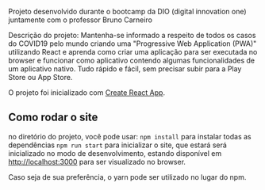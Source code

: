 
Projeto desenvolvido durante o bootcamp da DIO (digital innovation one) juntamente com o professor Bruno Carneiro

Descrição do projeto:
Mantenha-se informado a respeito de todos os casos do COVID19 pelo mundo criando uma "Progressive Web Application (PWA)" utilizando React e aprenda como criar uma aplicação para ser executada no browser e funcionar como aplicativo contendo algumas funcionalidades de um aplicativo nativo. Tudo rápido e fácil, sem precisar subir para a Play Store ou App Store.


O projeto foi inicializado com [Create React App](https://github.com/facebook/create-react-app).

## Como rodar o site

no diretório do projeto, você pode usar: 
`npm install` para instalar todas as dependências
`npm run start` para inicializar o site, que estará será inicializado no modo de desenvolvimento, estando disponível em [http://localhost:3000](http://localhost:3000) para ser visualizado no browser.

Caso seja de sua preferência, o yarn pode ser utilizado no lugar do npm.
